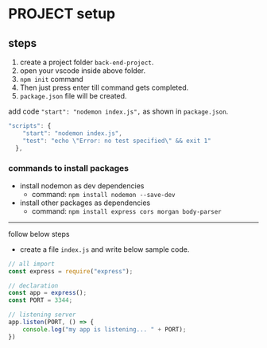 # PROJECT setup

## steps

1. create a project folder `back-end-project`.
1. open your vscode inside above folder.
1. `npm init` command
1. Then just press enter till command gets completed.
1. `package.json` file will be created.

add code `"start": "nodemon index.js",` as shown in `package.json`.

```javascript
"scripts": {
    "start": "nodemon index.js",
    "test": "echo \"Error: no test specified\" && exit 1"
  },
```

### commands to install packages

- install nodemon as dev dependencies
  - command: `npm install nodemon --save-dev`
- install other packages as dependencies
  - command: `npm install express cors morgan body-parser`

---

follow below steps

- create a file `index.js` and write below sample code.

```javascript
// all import
const express = require("express");

// declaration
const app = express();
const PORT = 3344;

// listening server
app.listen(PORT, () => {
    console.log("my app is listening... " + PORT);
})

```
